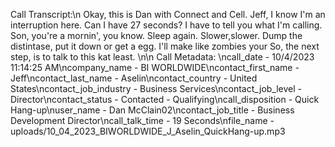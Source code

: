 Call Transcript:\n Okay, this is Dan with Connect and Cell. Jeff, I know I'm an interruption here. Can I have 27 seconds? I have to tell you what I'm calling. Son, you're a mornin', you know. Sleep again. Slower,slower. Dump the distintase, put it down or get a egg. I'll make like zombies your So, the next step, is to talk to this kat least. \n\n Call Metadata: \ncall_date - 10/4/2023 11:14:25 AM\ncompany_name - BI WORLDWIDE\ncontact_first_name - Jeff\ncontact_last_name - Aselin\ncontact_country - United States\ncontact_job_industry - Business Services\ncontact_job_level - Director\ncontact_status - Contacted - Qualifying\ncall_disposition - Quick Hang-up\nuser_name - Dan McClain02\ncontact_job_title - Business Development Director\ncall_talk_time - 19 Seconds\nfile_name - uploads/10_04_2023_BIWORLDWIDE_J_Aselin_QuickHang-up.mp3
